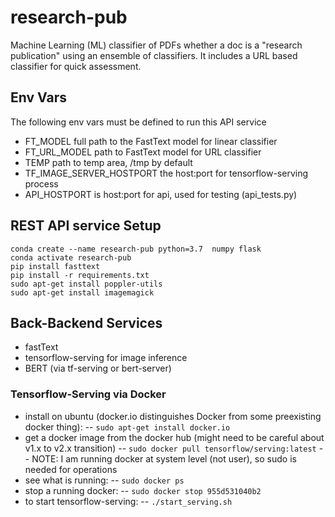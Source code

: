 # research-pub

Machine Learning (ML) classifier of PDFs whether a doc is a "research publication" using an ensemble of classifiers. It includes a URL based classifier for quick assessment. 
## Env Vars
The following env vars must be defined to run this API service
- FT_MODEL full path to the FastText model for linear classifier
- FT_URL_MODEL path to FastText model for URL classifier
- TEMP path to temp area, /tmp by default
- TF_IMAGE_SERVER_HOSTPORT the host:port for tensorflow-serving process
- API_HOSTPORT is host:port for api, used for testing (api_tests.py)

## REST API service Setup
```
conda create --name research-pub python=3.7  numpy flask
conda activate research-pub
pip install fasttext
pip install -r requirements.txt
sudo apt-get install poppler-utils
sudo apt-get install imagemagick
```

## Back-Backend Services
- fastText
- tensorflow-serving for image inference
- BERT (via tf-serving or bert-server)

### Tensorflow-Serving via Docker
- install on ubuntu (docker.io distinguishes Docker from some preexisting docker thing):
-- `sudo apt-get install docker.io`
- get a docker image from the docker hub  (might need to be careful about v1.x to v2.x transition)
-- `sudo docker pull tensorflow/serving:latest`
-- NOTE: I am running docker at system level (not user), so sudo is needed for operations
- see what is running:
-- `sudo docker ps`
- stop a running docker:
-- `sudo docker stop 955d531040b2`
- to start tensorflow-serving:
-- `./start_serving.sh`
